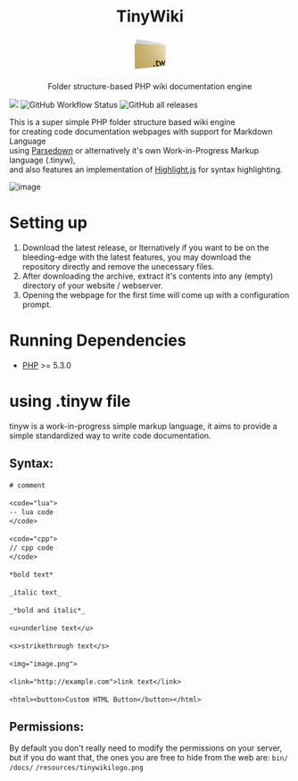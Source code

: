 <h1 align="center">TinyWiki</h1>
<p align="center">
  <img src="resources/tinywikilogo.png" width=64 />
</p>
<p align="center">Folder structure-based PHP wiki documentation engine</p>

<img src="https://img.shields.io/github/license/vortexdevsoftware/tiny-wiki"> <img alt="GitHub Workflow Status" src="https://img.shields.io/github/workflow/status/vortexdevsoftware/tiny-wiki/test"> <img alt="GitHub all releases" src="https://img.shields.io/github/downloads/vortexdevsoftware/tiny-wiki/total">

<p>This is a super simple PHP folder structure based wiki engine<br>
for creating code documentation webpages with support for Markdown Language<br>
using <a href="http://parsedown.org/">Parsedown</a> or alternatively it's own Work-in-Progress Markup language (.tinyw),<br>
and also features an implementation of <a href="https://highlightjs.org/">Highlight.js</a>
for syntax highlighting.</p>

![image](https://user-images.githubusercontent.com/18470725/156728692-4895fca5-51ef-4c05-be2d-cf2caf147f70.png)

# Setting up
1. Download the latest release, or lternatively if you want to be on the bleeding-edge with the
latest features, you may download the repository directly and remove the unecessary files.
2. After downloading the archive, extract it's contents into any (empty) directory of your
website / webserver.
3. Opening the webpage for the first time will come up with a configuration prompt.

# Running Dependencies
* [PHP](https://secure.php.net/) >= 5.3.0 

# using .tinyw file
tinyw is a work-in-progress simple markup language, it aims to provide a simple standardized way to
write code documentation.

## Syntax:
```
# comment

<code="lua">
-- lua code
</code>

<code="cpp">
// cpp code
</code>

*bold text*

_italic text_

_*bold and italic*_

<u>underline text</u>

<s>strikethrough text</s>

<img="image.png">

<link="http://example.com">link text</link>

<html><button>Custom HTML Button</button></html>
```

## Permissions:
By default you don't really need to modify the permissions on your server, but if you do want that,
the ones you are free to hide from the web are:
 `bin/`
 `/docs/`
 `/resources/tinywikilogo.png`

